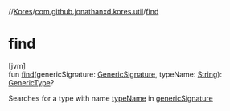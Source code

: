 //[Kores](../../index.md)/[com.github.jonathanxd.kores.util](index.md)/[find](find.md)

# find

[jvm]\
fun [find](find.md)(genericSignature: [GenericSignature](../com.github.jonathanxd.kores.generic/-generic-signature/index.md), typeName: [String](https://kotlinlang.org/api/latest/jvm/stdlib/kotlin/-string/index.html)): [GenericType](../com.github.jonathanxd.kores.type/-generic-type/index.md)?

Searches for a type with name [typeName](find.md) in [genericSignature](find.md)
